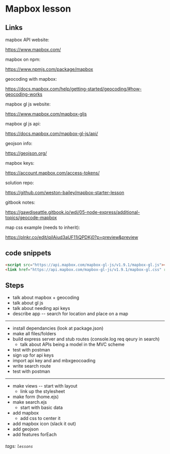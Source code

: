 # Mapbox lesson

## Links

mapbox API website:

https://www.mapbox.com/

mapbox on npm:

https://www.npmjs.com/package/mapbox

geocoding with mapbox:

https://docs.mapbox.com/help/getting-started/geocoding/#how-geocoding-works

mapbox gl js website:

https://www.mapbox.com/mapbox-gljs

mapbox gl js api:

https://docs.mapbox.com/mapbox-gl-js/api/

geojson info:

https://geojson.org/

mapbox keys:

https://account.mapbox.com/access-tokens/

solution repo:

https://github.com/weston-bailey/mapbox-starter-lesson

gitbook notes:

https://gawdiseattle.gitbook.io/wdi/05-node-express/additional-topics/geocode-mapbox

map css example (needs to inherit):

https://plnkr.co/edit/qjIAiud3aUF11iQPDKj0?p=preview&preview


## code snippets

```html
<script src="https://api.mapbox.com/mapbox-gl-js/v1.9.1/mapbox-gl.js"></script>
<link href="https://api.mapbox.com/mapbox-gl-js/v1.9.1/mapbox-gl.css" rel="stylesheet" />
```

## Steps

* talk about mapbox + geocoding
* talk about gl js
* talk about needing api keys
* describe app -- search for location and place on a map

---

* install dependancies (look at package.json)
* make all files/folders
* build express server and stub routes (console.log req qeury in search)
    * talk about APIs being a model in the MVC scheme 
* test with postman
* sign up for api keys
* import api key and and mbxgeocoading 
* write search route
* test with postman

---

* make views -- start with layout
    * link up the stylesheet 
* make form (home.ejs)
* make search.ejs
    * start with basic data
* add mapbox
    * add css to center it
* add mapbox icon (slack it out)
* add geojson
* add features forEach

###### tags: `lessons`